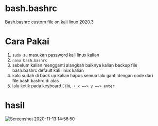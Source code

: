 # bash.bashrc
Bash.bashrc custom file on kali linux 2020.3


# Cara Pakai
  1. ``sudo su`` masukan password kali linux kalian
  2. ```nano bash.bashrc```
  3. sebelum kalian mengganti alangkah baiknya kalian backup file bash.bashrc default kali linux kalian 
  4. kalo sudah di back up kalian hapus semua lalu ganti dengan code dari file bash.bashrc di atas
  5. lalu ketik pada keyboard ```CTRL + x ==> y ==> enter```

# hasil 
![Screenshot 2020-11-13 14:56:50](https://user-images.githubusercontent.com/74201809/99043790-52066a00-25c1-11eb-933d-79c61d50962e.png)
